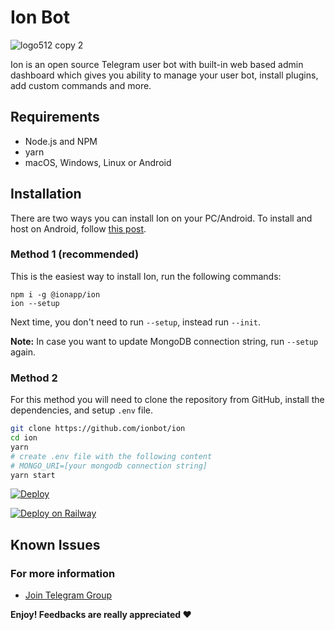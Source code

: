 


# Ion Bot

![logo512 copy 2](https://user-images.githubusercontent.com/31907722/125200919-98b07f00-e28a-11eb-8f49-cc3514cd34e0.png)
 

Ion is an open source Telegram user bot with built-in web based admin dashboard which gives you ability to manage your user bot, install plugins, add custom commands and more.
  


## Requirements

* Node.js and NPM
* yarn
* macOS, Windows, Linux or Android

## Installation

There are two ways you can install Ion on your PC/Android. To install and host on Android, follow <a href="https://xen.codes/install-ion-on-android" target="_blank">this post</a>.

### Method 1 (recommended)

This is the easiest way to install Ion, run the following commands:

```
npm i -g @ionapp/ion
ion --setup
```

Next time, you don't need to run `--setup`, instead run `--init`. 

**Note:** In case you want to update MongoDB connection string, run `--setup` again.

### Method 2

For this method you will need to clone the repository from GitHub, install the dependencies, and setup `.env` file.

```bash
git clone https://github.com/ionbot/ion
cd ion
yarn
# create .env file with the following content
# MONGO_URI=[your mongodb connection string]
yarn start
```

[![Deploy](https://www.herokucdn.com/deploy/button.svg)](https://heroku.com/deploy?template=https://github.com/ionbot/ion)

[![Deploy on Railway](https://railway.app/button.svg)](https://railway.app/new/template?template=https://github.com/ionbot/ion)
  
## Known Issues

  

### For more information

*  [Join Telegram Group](https://t.me/ionuserbotchat)
  

**Enjoy! Feedbacks are really appreciated ❤️**
